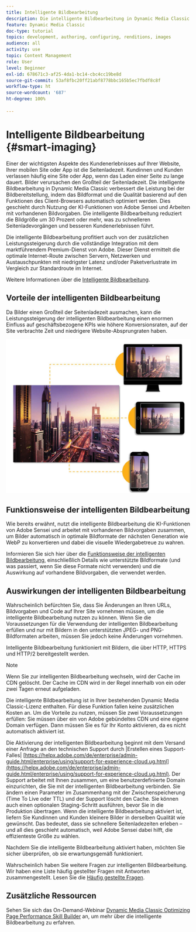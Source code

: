 ```yaml
---
title: Intelligente Bildbearbeitung
description: Die intelligente Bildbearbeitung in Dynamic Media Classic verbessert die Leistung bei der Bildbereitstellung, indem das Bildformat und die Qualität basierend auf den Funktionen des Client-Browsers automatisch optimiert werden. Dies geschieht durch Nutzung der KI-Funktionen von Adobe Sensei und Arbeiten mit vorhandenen Bildvorgaben. Erfahren Sie mehr über die intelligente Bildbearbeitung und darüber, wie Sie damit durch schnelleres Laden von Seiten bessere Kundenerlebnisse bieten können.
feature: Dynamic Media Classic
doc-type: tutorial
topics: development, authoring, configuring, renditions, images
audience: all
activity: use
topic: Content Management
role: User
level: Beginner
exl-id: 678671c3-af25-4da1-bc14-cbc4cc19be8d
source-git-commit: 53af8fbc20ff21abf8778bbc165b5ec7fbdf8c8f
workflow-type: ht
source-wordcount: '687'
ht-degree: 100%

---
```


# Intelligente Bildbearbeitung {#smart-imaging}

Einer der wichtigsten Aspekte des Kundenerlebnisses auf Ihrer Website, Ihrer mobilen Site oder App ist die Seitenladezeit. Kundinnen und Kunden verlassen häufig eine Site oder App, wenn das Laden einer Seite zu lange dauert. Bilder verursachen den Großteil der Seitenladezeit. Die intelligente Bildbearbeitung in Dynamic Media Classic verbessert die Leistung bei der Bildbereitstellung, indem das Bildformat und die Qualität basierend auf den Funktionen des Client-Browsers automatisch optimiert werden. Dies geschieht durch Nutzung der KI-Funktionen von Adobe Sensei und Arbeiten mit vorhandenen Bildvorgaben. Die intelligente Bildbearbeitung reduziert die Bildgröße um 30 Prozent oder mehr, was zu schnelleren Seitenladevorgängen und besseren Kundenerlebnissen führt.

Die intelligente Bildbearbeitung profitiert auch von der zusätzlichen Leistungssteigerung durch die vollständige Integration mit dem marktführendem Premium-Dienst von Adobe. Dieser Dienst ermittelt die optimale Internet-Route zwischen Servern, Netzwerken und Austauschpunkten mit niedrigster Latenz und/oder Paketverlustrate im Vergleich zur Standardroute im Internet.

Weitere Informationen über die [Intelligente Bildbearbeitung](https://experienceleague.adobe.com/docs/experience-manager-65/assets/dynamic/imaging-faq.html?lang=de).

## Vorteile der intelligenten Bildbearbeitung

Da Bilder einen Großteil der Seitenladezeit ausmachen, kann die Leistungssteigerung der intelligenten Bildbearbeitung einen enormen Einfluss auf geschäftsbezogene KPIs wie höhere Konversionsraten, auf der Site verbrachte Zeit und niedrigere Website-Absprungraten haben.

![Bild](assets/smart-imaging/smart-imaging-1.png)

## Funktionsweise der intelligenten Bildbearbeitung

Wie bereits erwähnt, nutzt die intelligente Bildbearbeitung die KI-Funktionen von Adobe Sensei und arbeitet mit vorhandenen Bildvorgaben zusammen, um Bilder automatisch in optimale Bildformate der nächsten Generation wie WebP zu konvertieren und dabei die visuelle Wiedergabetreue zu wahren.

Informieren Sie sich hier über die [Funktionsweise der intelligenten Bildbearbeitung](https://experienceleague.adobe.com/docs/experience-manager-65/assets/dynamic/imaging-faq.html?lang=de#how-does-smart-imaging-work), einschließlich Details wie unterstützte Bildformate (und was passiert, wenn Sie diese Formate nicht verwenden) und die Auswirkung auf vorhandene Bildvorgaben, die verwendet werden.

## Auswirkungen der intelligenten Bildbearbeitung

Wahrscheinlich befürchten Sie, dass Sie Änderungen an Ihren URLs, Bildvorgaben und Code auf Ihrer Site vornehmen müssen, um die intelligente Bildbearbeitung nutzen zu können. Wenn Sie die Voraussetzungen für die Verwendung der intelligenten Bildbearbeitung erfüllen und nur mit Bildern in den unterstützten JPEG- und PNG-Bildformaten arbeiten, müssen Sie jedoch keine Änderungen vornehmen.

Intelligente Bildbearbeitung funktioniert mit Bildern, die über HTTP, HTTPS und HTTP/2 bereitgestellt werden.

>[!NOTE]
>
>Wenn Sie zur intelligenten Bildbearbeitung wechseln, wird der Cache im CDN gelöscht. Der Cache im CDN wird in der Regel innerhalb von ein oder zwei Tagen erneut aufgeladen.

Die intelligente Bildbearbeitung ist in Ihrer bestehenden Dynamic Media Classic-Lizenz enthalten. Für diese Funktion fallen keine zusätzlichen Kosten an. Um die Vorteile zu nutzen, müssen Sie zwei Voraussetzungen erfüllen: Sie müssen über ein von Adobe gebündeltes CDN und eine eigene Domain verfügen. Dann müssen Sie es für Ihr Konto aktivieren, da es nicht automatisch aktiviert ist.

Die Aktivierung der intelligenten Bildbearbeitung beginnt mit dem Versand einer Anfrage an den technischen Support durch |Erstellen eines Support-Falles| [https://helpx.adobe.com/de/enterprise/admin-guide.html/enterprise/using/support-for-experience-cloud.ug.html](https://helpx.adobe.com/de/enterprise/admin-guide.html/enterprise/using/support-for-experience-cloud.ug.html). Der Support arbeitet mit Ihnen zusammen, um eine benutzerdefinierte Domain einzurichten, die Sie mit der intelligenten Bildbearbeitung verbinden. Sie ändern einen Parameter im Zusammenhang mit der Zwischenspeicherung (Time To Live oder TTL) und der Support löscht den Cache. Sie können auch einen optionalen Staging-Schritt ausführen, bevor Sie in die Produktion übertragen. Wenn die intelligente Bildbearbeitung aktiviert ist, liefern Sie Kundinnen und Kunden kleinere Bilder in derselben Qualität wie gewünscht. Das bedeutet, dass sie schnellere Seitenladezeiten erleben – und all dies geschieht automatisch, weil Adobe Sensei dabei hilft, die effizienteste Größe zu wählen.

Nachdem Sie die intelligente Bildbearbeitung aktiviert haben, möchten Sie sicher überprüfen, ob sie erwartungsgemäß funktioniert.

Wahrscheinlich haben Sie weitere Fragen zur intelligenten Bildbearbeitung. Wir haben eine Liste häufig gestellter Fragen mit Antworten zusammengestellt. Lesen Sie die [Häufig gestellte Fragen](https://experienceleague.adobe.com/docs/experience-manager-65/assets/dynamic/imaging-faq.html?lang=de).

## Zusätzliche Ressourcen

Sehen Sie sich das On-Demand-Webinar [Dynamic Media Classic Optimizing Page Performance Skill Builder](https://seminars.adobeconnect.com/pzc1gw0cihpv) an, um mehr über die intelligente Bildbearbeitung zu erfahren.
